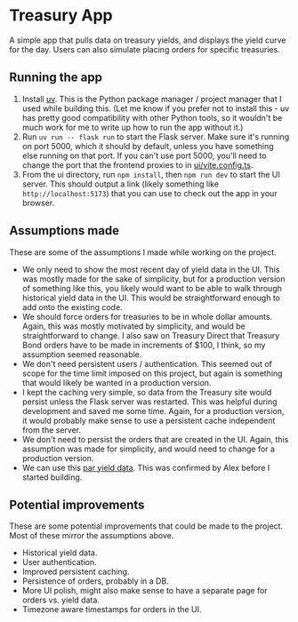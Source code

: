 # Treasury App

A simple app that pulls data on treasury yields, and displays the yield curve for the day. Users can also simulate placing orders for specific treasuries.

## Running the app

1. Install [uv](https://docs.astral.sh/uv/getting-started/installation/#installing-uv). This is the Python package manager / project manager that I used while building this. (Let me know if you prefer not to install this - uv has pretty good compatibility with other Python tools, so it wouldn't be much work for me to write up how to run the app without it.)
1. Run `uv run -- flask run` to start the Flask server. Make sure it's running on port 5000, which it should by default, unless you have something else running on that port. If you can't use port 5000, you'll need to change the port that the frontend proxies to in [ui/vite.config.ts](ui/vite.config.ts).
1. From the ui directory, run `npm install`, then `npm run dev` to start the UI server. This should output a link (likely something like `http://localhost:5173`) that you can use to check out the app in your browser.

## Assumptions made

These are some of the assumptions I made while working on the project.

- We only need to show the most recent day of yield data in the UI. This was mostly made for the sake of simplicity, but for a production version of something like this, you likely would want to be able to walk through historical yield data in the UI. This would be straightforward enough to add onto the existing code.
- We should force orders for treasuries to be in whole dollar amounts. Again, this was mostly motivated by simplicity, and would be straightforward to change. I also saw on Treasury Direct that Treasury Bond orders have to be made in increments of $100, I think, so my assumption seemed reasonable.
- We don't need persistent users / authentication. This seemed out of scope for the time limit imposed on this project, but again is something that would likely be wanted in a production version.
- I kept the caching very simple, so data from the Treasury site would persist unless the Flask server was restarted. This was helpful during development and saved me some time. Again, for a production version, it would probably make sense to use a persistent cache independent from the server.
- We don't need to persist the orders that are created in the UI. Again, this assumption was made for simplicity, and would need to change for a production version.
- We can use this [par yield data](https://home.treasury.gov/resource-center/data-chart-center/interest-rates/TextView?type=daily_treasury_yield_curve&field_tdr_date_value_month=202501). This was confirmed by Alex before I started building.

## Potential improvements

These are some potential improvements that could be made to the project. Most of these mirror the assumptions above.

- Historical yield data.
- User authentication.
- Improved persistent caching.
- Persistence of orders, probably in a DB.
- More UI polish, might also make sense to have a separate page for orders vs. yield data.
- Timezone aware timestamps for orders in the UI.